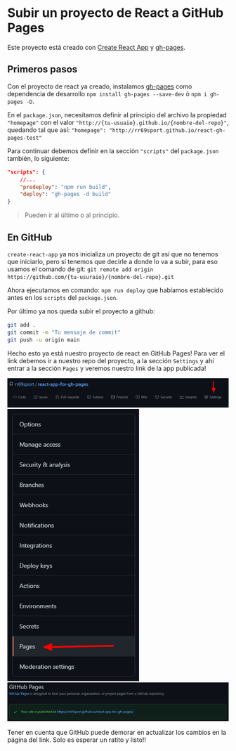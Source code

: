 # Subir un proyecto de React a GitHub Pages

Este proyecto está creado con [Create React App](https://github.com/facebook/create-react-app) y [gh-pages](https://github.com/tschaub/gh-pages).

## Primeros pasos

Con el proyecto de react ya creado, instalamos [gh-pages](https://github.com/tschaub/gh-pages) como dependencia de desarrollo `npm install gh-pages --save-dev` ó `npm i gh-pages -D`.

En el `package.json`, necesitamos definir al principio del archivo la propiedad `"homepage"` con el valor `"http://{tu-usuaio}.github.io/{nombre-del-repo}"`, quedando tal que así: `"homepage": "http://rr69sport.github.io/react-gh-pages-test"`

Para continuar debemos definir en la sección `"scripts"` del `package.json` también, lo siguiente:

```json
"scripts": {
    //...
    "predeploy": "npm run build",
    "deploy": "gh-pages -d build"
}
```

> Pueden ir al último o al principio.

## En GitHub

`create-react-app` ya nos inicializa un proyecto de git así que no tenemos que iniciarlo, pero sí tenemos que decirle a donde lo va a subir, para eso usamos el comando de git: `git remote add origin https://github.com/{tu-usuraio}/{nombre-del-repo}.git`

Ahora ejecutamos en comando: `npm run deploy` que habíamos establecido antes en los `scripts` del `package.json`.

Por último ya nos queda subir el proyecto a github:

```bash
git add .
git commit -m "Tu mensaje de commit"
git push -u origin main
```

Hecho esto ya está nuestro proyecto de react en GitHub Pages! Para ver el link debemos ir a nuestro repo del proyecto, a la sección `Settings` y ahí entrar a la sección `Pages` y veremos nuestro link de la app publicada!

![Settings GitHub](assets/settings-gh.png)
![Pages GitHub](assets/pages-gh.png)
![Link GitHub](assets/link-gh.png)

Tener en cuenta que GitHub puede demorar en actualizar los cambios en la página del link. Solo es esperar un ratito y listo!!
